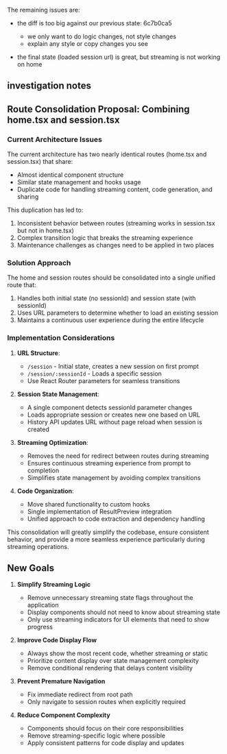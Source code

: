 The remaining issues are:

- the diff is too big against our previous state: 6c7b0ca5
  - we only want to do logic changes, not style changes
  - explain any style or copy changes you see


- the final state (loaded session url) is great, but streaming is not working on home

## investigation notes

## Route Consolidation Proposal: Combining home.tsx and session.tsx

### Current Architecture Issues

The current architecture has two nearly identical routes (home.tsx and session.tsx) that share:
- Almost identical component structure
- Similar state management and hooks usage
- Duplicate code for handling streaming content, code generation, and sharing

This duplication has led to:
1. Inconsistent behavior between routes (streaming works in session.tsx but not in home.tsx)
2. Complex transition logic that breaks the streaming experience
3. Maintenance challenges as changes need to be applied in two places

### Solution Approach

The home and session routes should be consolidated into a single unified route that:
1. Handles both initial state (no sessionId) and session state (with sessionId) 
2. Uses URL parameters to determine whether to load an existing session
3. Maintains a continuous user experience during the entire lifecycle

### Implementation Considerations

1. **URL Structure**:
   - `/session` - Initial state, creates a new session on first prompt
   - `/session/:sessionId` - Loads a specific session
   - Use React Router parameters for seamless transitions

2. **Session State Management**:
   - A single component detects sessionId parameter changes
   - Loads appropriate session or creates new one based on URL
   - History API updates URL without page reload when session is created

3. **Streaming Optimization**:
   - Removes the need for redirect between routes during streaming
   - Ensures continuous streaming experience from prompt to completion
   - Simplifies state management by avoiding complex transitions

4. **Code Organization**:
   - Move shared functionality to custom hooks
   - Single implementation of ResultPreview integration
   - Unified approach to code extraction and dependency handling

This consolidation will greatly simplify the codebase, ensure consistent behavior, and provide a more seamless experience particularly during streaming operations.

## New Goals

1. **Simplify Streaming Logic**
   - Remove unnecessary streaming state flags throughout the application
   - Display components should not need to know about streaming state
   - Only use streaming indicators for UI elements that need to show progress

2. **Improve Code Display Flow**
   - Always show the most recent code, whether streaming or static
   - Prioritize content display over state management complexity
   - Remove conditional rendering that delays content visibility

3. **Prevent Premature Navigation**
   - Fix immediate redirect from root path
   - Only navigate to session routes when explicitly required

4. **Reduce Component Complexity**
   - Components should focus on their core responsibilities
   - Remove streaming-specific logic where possible
   - Apply consistent patterns for code display and updates
